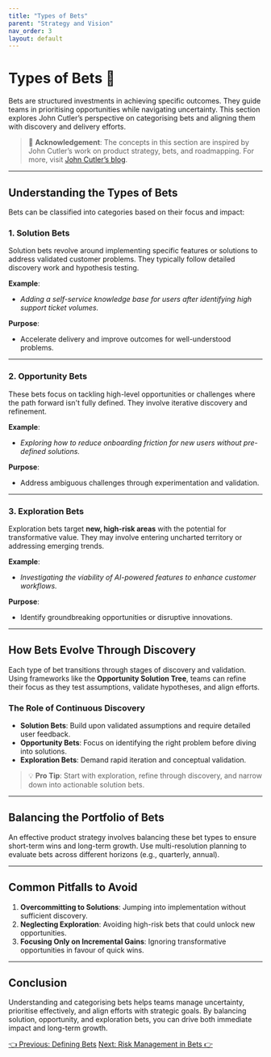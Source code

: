 ```yaml
---
title: "Types of Bets"
parent: "Strategy and Vision"
nav_order: 3
layout: default
---
```


# Types of Bets 🧠

Bets are structured investments in achieving specific outcomes. They guide teams in prioritising opportunities while navigating uncertainty. This section explores John Cutler’s perspective on categorising bets and aligning them with discovery and delivery efforts.

> 📖 **Acknowledgement**: The concepts in this section are inspired by John Cutler’s work on product strategy, bets, and roadmapping. For more, visit [John Cutler’s blog](https://medium.com/@johnpcutler).

---

## Understanding the Types of Bets

Bets can be classified into categories based on their focus and impact:

### 1. **Solution Bets**
Solution bets revolve around implementing specific features or solutions to address validated customer problems. They typically follow detailed discovery work and hypothesis testing.

**Example**:  
- *Adding a self-service knowledge base for users after identifying high support ticket volumes.*

**Purpose**:  
- Accelerate delivery and improve outcomes for well-understood problems.

---

### 2. **Opportunity Bets**
These bets focus on tackling high-level opportunities or challenges where the path forward isn't fully defined. They involve iterative discovery and refinement.

**Example**:  
- *Exploring how to reduce onboarding friction for new users without pre-defined solutions.*

**Purpose**:  
- Address ambiguous challenges through experimentation and validation.

---

### 3. **Exploration Bets**
Exploration bets target **new, high-risk areas** with the potential for transformative value. They may involve entering uncharted territory or addressing emerging trends.

**Example**:  
- *Investigating the viability of AI-powered features to enhance customer workflows.*

**Purpose**:  
- Identify groundbreaking opportunities or disruptive innovations.

---

## How Bets Evolve Through Discovery

Each type of bet transitions through stages of discovery and validation. Using frameworks like the **Opportunity Solution Tree**, teams can refine their focus as they test assumptions, validate hypotheses, and align efforts.

### The Role of Continuous Discovery
- **Solution Bets**: Build upon validated assumptions and require detailed user feedback.  
- **Opportunity Bets**: Focus on identifying the right problem before diving into solutions.  
- **Exploration Bets**: Demand rapid iteration and conceptual validation.

> 💡 **Pro Tip**: Start with exploration, refine through discovery, and narrow down into actionable solution bets.

---

## Balancing the Portfolio of Bets

An effective product strategy involves balancing these bet types to ensure short-term wins and long-term growth. Use multi-resolution planning to evaluate bets across different horizons (e.g., quarterly, annual).

---

## Common Pitfalls to Avoid

1. **Overcommitting to Solutions**: Jumping into implementation without sufficient discovery.  
2. **Neglecting Exploration**: Avoiding high-risk bets that could unlock new opportunities.  
3. **Focusing Only on Incremental Gains**: Ignoring transformative opportunities in favour of quick wins.

---

## Conclusion

Understanding and categorising bets helps teams manage uncertainty, prioritise effectively, and align efforts with strategic goals. By balancing solution, opportunity, and exploration bets, you can drive both immediate impact and long-term growth.

<div class="nav-buttons">
    <a href="/docs/3-product-strategy-and-vision/defining-bets" class="btn btn-secondary">👈 Previous: Defining Bets</a>
    <a href="/docs/3-product-strategy-and-vision/risk-management-in-bets" class="btn btn-primary">Next: Risk Management in Bets 👉</a>
</div>